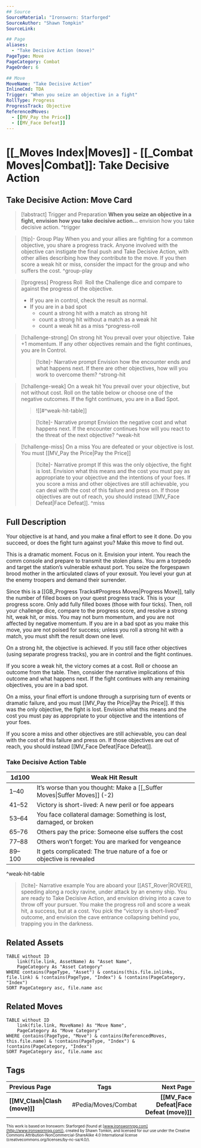 ```yaml
---
## Source
SourceMaterial: "Ironsworn: Starforged"
SourceAuthor: "Shawn Tompkin"
SourceLink: 

## Page
aliases:
  - "Take Decisive Action (move)"
PageType: Move
PageCategory: Combat
PageOrder: 6

## Move
MoveName: "Take Decisive Action"
InlineCmd: TDA
Trigger: "When you seize an objective in a fight"
RollType: Progress
ProgressTrack: Objective
ReferencedMoves: 
  - [[MV_Pay the Price]]
  - [[MV_Face Defeat]]
---
```

# [[_Moves Index|Moves]] - [[_Combat Moves|Combat]]: Take Decisive Action
## Take Decisive Action: Move Card
>[!abstract]  Trigger and Preparation
>**When you seize an objective in a fight, envision how you take decisive action...** envision how you take decisive action. ^trigger

> [!tip]- Group Play
> When you and your allies are fighting for a common objective, you share a progress track. Anyone involved with the objective can instigate the final push and Take Decisive Action, with other allies describing how they contribute to the move. If you then score a weak hit or miss, consider the impact for the group and who suffers the cost. ^group-play

> [!progress] Progress Roll
>  Roll the Challenge dice and compare to against the progress of the objective.
> - If you are in control, check the result as normal. 
> - If you are in a bad spot
> 	- count a strong hit with a match as strong hit
> 	- count a strong hit without a match as a weak hit
> 	- count a weak hit as a miss ^progress-roll

> [!challenge-strong] On strong hit
> You prevail over your objective. Take +1 momentum. 
> If any other objectives remain and the fight continues, you are In Control.
> > [!cite]- Narrative prompt
> > Envision how the encounter ends and what happens next.  If there are other objectives, how will you work to overcome them? ^strong-hit

> [!challenge-weak] On a weak hit
>  You prevail over your objective, but not without cost. Roll on the table below or choose one of the negative outcomes. 
>  If the fight continues, you are in a Bad Spot.
>  >![[#^weak-hit-table]]
> 
> > [!cite]- Narrative prompt
> > Envision the negative cost and what happens next.  If the encounter continues how will you react to the threat of the next objective? ^weak-hit

> [!challenge-miss] On a miss
> You are defeated or your objective is lost.  You must [[MV_Pay the Price|Pay the Price]]
> > [!cite]- Narrative prompt
> > If this was the only objective, the fight is lost. Envision what this means and the cost you must pay as appropriate to your objective and the intentions of your foes. 
> > If you score a miss and other objectives are still achievable, you can deal with the cost of this failure and press on. 
> > 	If those objectives are out of reach, you should instead [[MV_Face Defeat|Face Defeat]].  ^miss

## Full Description
Your objective is at hand, and you make a final effort to see it done. Do you succeed, or does the fight turn against you? Make this move to find out. 

This is a dramatic moment. Focus on it. Envision your intent. You reach the comm console and prepare to transmit the stolen plans. You arm a torpedo and target the station’s vulnerable exhaust port. You seize the forgespawn brood mother in the articulated claws of your exosuit. You level your gun at the enemy troopers and demand their surrender. 

Since this is a [[GB_Progress Tracks#Progress Moves|Progress Move]], tally the number of filled boxes on your quest progress track. This is your progress score. Only add fully filled boxes (those with four ticks). Then, roll your challenge dice, compare to the progress score, and resolve a strong hit, weak hit, or miss. You may not burn momentum, and you are not affected by negative momentum. If you are in a bad spot as you make this move, you are not poised for success; unless you roll a strong hit with a match, you must shift the result down one level. 

On a strong hit, the objective is achieved. If you still face other objectives (using separate progress tracks), you are in control and the fight continues.

If you score a weak hit, the victory comes at a cost. Roll or choose an outcome from the table. Then, consider the narrative implications of this outcome and what happens next. If the fight continues with any remaining objectives, you are in a bad spot. 

On a miss, your final effort is undone through a surprising turn of events or dramatic failure, and you must [[MV_Pay the Price|Pay the Price]]. If this was the only objective, the fight is lost. Envision what this means and the cost you must pay as appropriate to your objective and the intentions of your foes.

If you score a miss and other objectives are still achievable, you can deal with the cost of this failure and press on. If those objectives are out of reach, you should instead [[MV_Face Defeat|Face Defeat]]. 

### Take Decisive Action Table
| 1d100 | Weak Hit Result |
| --- | --- |
| 1–40 | It’s worse than you thought: Make a [[_Suffer Moves\|Suffer Moves]] (-2) |
| 41–52 | Victory is short-lived: A new peril or foe appears |
| 53–64 | You face collateral damage: Something is lost, damaged, or broken |
| 65–76 | Others pay the price: Someone else suffers the cost |
| 77–88 | Others won’t forget: You are marked for vengeance |
| 89–100 | It gets complicated: The true nature of a foe or objective is revealed |
^weak-hit-table

> [!cite]- Narrative example
> You are aboard your [[AST_Rover|ROVER]], speeding along a rocky ravine, under attack by an enemy ship. You are ready to Take Decisive Action, and envision driving into a cave to throw off your pursuer. You make the progress roll and score a weak hit, a success, but at a cost. You pick the “victory is short-lived” outcome, and envision the cave entrance collapsing behind you, trapping you in the darkness. 

## Related Assets
```dataview
TABLE without ID
	link(file.link, AssetName) As "Asset Name",
	PageCategory As "Asset Category"
WHERE contains(PageType, "Asset") & contains(this.file.inlinks, file.link) & !contains(PageType, "Index") & !contains(PageCategory, "Index")
SORT PageCategory asc, file.name asc
```

## Related Moves
```dataview
TABLE without ID
	link(file.link, MoveName) As "Move Name",
	PageCategory As "Move Category"
WHERE contains(PageType, "Move") & contains(ReferencedMoves, this.file.name) & !contains(PageType, "Index") & !contains(PageCategory, "Index")
SORT PageCategory asc, file.name asc
```

## Tags
| Previous Page | Tags | Next Page |
|:--- |:---:| ---:|
| **[[MV_Clash\|Clash (move)]]** | #Pedia/Moves/Combat | **[[MV_Face Defeat\|Face Defeat (move)]]** |

<font size=-2>This work is based on Ironsworn: Starforged (found at [www.ironswornrpg.com](http://www.ironswornrpg.com)), created by Shawn Tomkin, and licensed for our use under the Creative Commons Attribution-NonCommercial-ShareAlike 4.0 International license  (creativecommons.org/licenses/by-nc-sa/4.0/).</font>